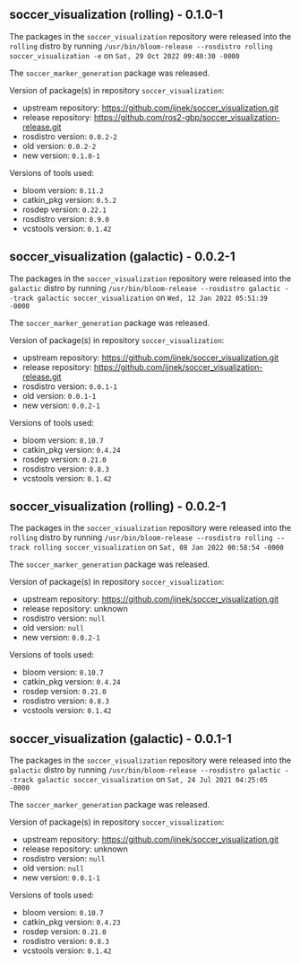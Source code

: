 ## soccer_visualization (rolling) - 0.1.0-1

The packages in the `soccer_visualization` repository were released into the `rolling` distro by running `/usr/bin/bloom-release --rosdistro rolling soccer_visualization -e` on `Sat, 29 Oct 2022 09:40:30 -0000`

The `soccer_marker_generation` package was released.

Version of package(s) in repository `soccer_visualization`:

- upstream repository: https://github.com/ijnek/soccer_visualization.git
- release repository: https://github.com/ros2-gbp/soccer_visualization-release.git
- rosdistro version: `0.0.2-2`
- old version: `0.0.2-2`
- new version: `0.1.0-1`

Versions of tools used:

- bloom version: `0.11.2`
- catkin_pkg version: `0.5.2`
- rosdep version: `0.22.1`
- rosdistro version: `0.9.0`
- vcstools version: `0.1.42`


## soccer_visualization (galactic) - 0.0.2-1

The packages in the `soccer_visualization` repository were released into the `galactic` distro by running `/usr/bin/bloom-release --rosdistro galactic --track galactic soccer_visualization` on `Wed, 12 Jan 2022 05:51:39 -0000`

The `soccer_marker_generation` package was released.

Version of package(s) in repository `soccer_visualization`:

- upstream repository: https://github.com/ijnek/soccer_visualization.git
- release repository: https://github.com/ijnek/soccer_visualization-release.git
- rosdistro version: `0.0.1-1`
- old version: `0.0.1-1`
- new version: `0.0.2-1`

Versions of tools used:

- bloom version: `0.10.7`
- catkin_pkg version: `0.4.24`
- rosdep version: `0.21.0`
- rosdistro version: `0.8.3`
- vcstools version: `0.1.42`


## soccer_visualization (rolling) - 0.0.2-1

The packages in the `soccer_visualization` repository were released into the `rolling` distro by running `/usr/bin/bloom-release --rosdistro rolling --track rolling soccer_visualization` on `Sat, 08 Jan 2022 00:58:54 -0000`

The `soccer_marker_generation` package was released.

Version of package(s) in repository `soccer_visualization`:

- upstream repository: https://github.com/ijnek/soccer_visualization.git
- release repository: unknown
- rosdistro version: `null`
- old version: `null`
- new version: `0.0.2-1`

Versions of tools used:

- bloom version: `0.10.7`
- catkin_pkg version: `0.4.24`
- rosdep version: `0.21.0`
- rosdistro version: `0.8.3`
- vcstools version: `0.1.42`


## soccer_visualization (galactic) - 0.0.1-1

The packages in the `soccer_visualization` repository were released into the `galactic` distro by running `/usr/bin/bloom-release --rosdistro galactic --track galactic soccer_visualization` on `Sat, 24 Jul 2021 04:25:05 -0000`

The `soccer_marker_generation` package was released.

Version of package(s) in repository `soccer_visualization`:

- upstream repository: https://github.com/ijnek/soccer_visualization.git
- release repository: unknown
- rosdistro version: `null`
- old version: `null`
- new version: `0.0.1-1`

Versions of tools used:

- bloom version: `0.10.7`
- catkin_pkg version: `0.4.23`
- rosdep version: `0.21.0`
- rosdistro version: `0.8.3`
- vcstools version: `0.1.42`



